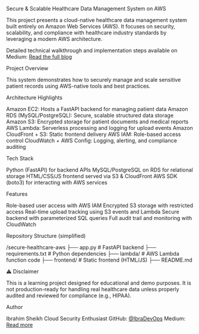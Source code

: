 Secure & Scalable Healthcare Data Management System on AWS

This project presents a cloud-native healthcare data management system built entirely on Amazon Web Services (AWS). It focuses on security, scalability, and compliance with healthcare industry standards by leveraging a modern AWS architecture.

Detailed technical walkthrough and implementation steps available on Medium:
 [Read the full blog](https://medium.com/p/d622bfebb045/)



Project Overview

This system demonstrates how to securely manage and scale sensitive patient records using AWS-native tools and best practices.

Architecture Highlights

Amazon EC2: Hosts a FastAPI backend for managing patient data
Amazon RDS (MySQL/PostgreSQL): Secure, scalable structured data storage
Amazon S3: Encrypted storage for patient documents and medical reports
AWS Lambda: Serverless processing and logging for upload events
Amazon CloudFront + S3: Static frontend delivery
AWS IAM: Role-based access control
CloudWatch + AWS Config: Logging, alerting, and compliance auditing



Tech Stack

Python (FastAPI) for backend APIs
MySQL/PostgreSQL on RDS for relational storage
HTML/CSS/JS frontend served via S3 & CloudFront
AWS SDK (boto3) for interacting with AWS services



 Features

 Role-based user access with AWS IAM
 Encrypted S3 storage with restricted access
Real-time upload tracking using S3 events and Lambda
 Secure backend with parameterized SQL queries
 Full audit trail and monitoring with CloudWatch



 Repository Structure (simplified)


/secure-healthcare-aws
├── app.py                # FastAPI backend
├── requirements.txt      # Python dependencies
├── lambda/               # AWS Lambda function code
├── frontend/             # Static frontend (HTML/JS)
├── README.md




 ⚠️ Disclaimer

This is a learning project designed for educational and demo purposes. It is not production-ready for handling real healthcare data unless properly audited and reviewed for compliance (e.g., HIPAA).



 Author

Ibrahim Sheikh
Cloud Security Enthusiast
GitHub: [@IbraDevOps](https://github.com/IbraDevOps)
Medium: [Read more](https://medium.com/p/d622bfebb045/)
